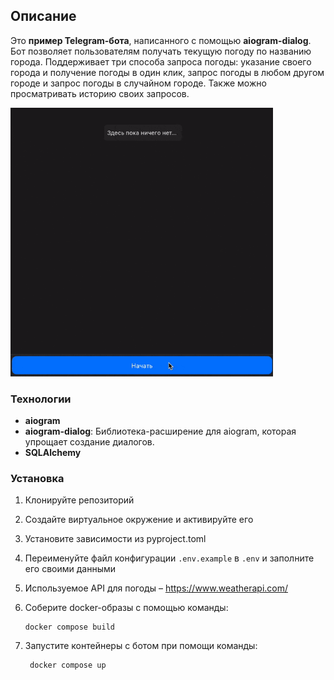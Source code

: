 ## Описание

Это **пример Telegram-бота**, написанного с помощью **aiogram-dialog**. 
Бот позволяет пользователям получать текущую погоду по названию города. 
Поддерживает три способа запроса погоды: указание своего города и получение погоды в один клик, запрос погоды в любом другом городе и запрос погоды в случайном городе. Также можно просматривать историю своих запросов.

<img src="quick_demonstration.gif" width="420" height="430" />

### Технологии

- **aiogram**
- **aiogram-dialog**: Библиотека-расширение для aiogram, которая упрощает создание диалогов.
- **SQLAlchemy**

### Установка

1. Клонируйте репозиторий
2. Создайте виртуальное окружение и активируйте его
3. Установите зависимости из pyproject.toml
4. Переименуйте файл конфигурации `.env.example` в `.env` и заполните его своими данными
5. Используемое API для погоды – https://www.weatherapi.com/

6. Соберите docker-образы с помощью команды:
    ```shell
    docker compose build
    ```
7. Запустите контейнеры с ботом при помощи команды:
   ```shell
    docker compose up
    ```
